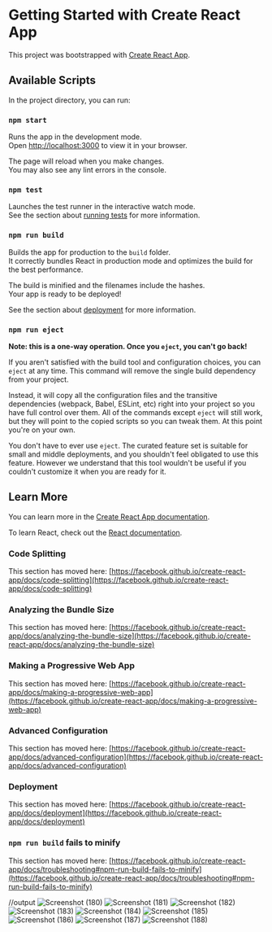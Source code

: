 # Getting Started with Create React App

This project was bootstrapped with [Create React App](https://github.com/facebook/create-react-app).

## Available Scripts

In the project directory, you can run:

### `npm start`

Runs the app in the development mode.\
Open [http://localhost:3000](http://localhost:3000) to view it in your browser.

The page will reload when you make changes.\
You may also see any lint errors in the console.

### `npm test`

Launches the test runner in the interactive watch mode.\
See the section about [running tests](https://facebook.github.io/create-react-app/docs/running-tests) for more information.

### `npm run build`

Builds the app for production to the `build` folder.\
It correctly bundles React in production mode and optimizes the build for the best performance.

The build is minified and the filenames include the hashes.\
Your app is ready to be deployed!

See the section about [deployment](https://facebook.github.io/create-react-app/docs/deployment) for more information.

### `npm run eject`

**Note: this is a one-way operation. Once you `eject`, you can't go back!**

If you aren't satisfied with the build tool and configuration choices, you can `eject` at any time. This command will remove the single build dependency from your project.

Instead, it will copy all the configuration files and the transitive dependencies (webpack, Babel, ESLint, etc) right into your project so you have full control over them. All of the commands except `eject` will still work, but they will point to the copied scripts so you can tweak them. At this point you're on your own.

You don't have to ever use `eject`. The curated feature set is suitable for small and middle deployments, and you shouldn't feel obligated to use this feature. However we understand that this tool wouldn't be useful if you couldn't customize it when you are ready for it.

## Learn More

You can learn more in the [Create React App documentation](https://facebook.github.io/create-react-app/docs/getting-started).

To learn React, check out the [React documentation](https://reactjs.org/).

### Code Splitting

This section has moved here: [https://facebook.github.io/create-react-app/docs/code-splitting](https://facebook.github.io/create-react-app/docs/code-splitting)

### Analyzing the Bundle Size

This section has moved here: [https://facebook.github.io/create-react-app/docs/analyzing-the-bundle-size](https://facebook.github.io/create-react-app/docs/analyzing-the-bundle-size)

### Making a Progressive Web App

This section has moved here: [https://facebook.github.io/create-react-app/docs/making-a-progressive-web-app](https://facebook.github.io/create-react-app/docs/making-a-progressive-web-app)

### Advanced Configuration

This section has moved here: [https://facebook.github.io/create-react-app/docs/advanced-configuration](https://facebook.github.io/create-react-app/docs/advanced-configuration)

### Deployment

This section has moved here: [https://facebook.github.io/create-react-app/docs/deployment](https://facebook.github.io/create-react-app/docs/deployment)

### `npm run build` fails to minify

This section has moved here: [https://facebook.github.io/create-react-app/docs/troubleshooting#npm-run-build-fails-to-minify](https://facebook.github.io/create-react-app/docs/troubleshooting#npm-run-build-fails-to-minify)


//output
![Screenshot (180)](https://user-images.githubusercontent.com/73181802/217903323-000d2d83-dad8-45ba-8adb-c26823ac95cf.png)
![Screenshot (181)](https://user-images.githubusercontent.com/73181802/217903410-da4962fb-936b-46eb-9942-d8093cea0472.png)
![Screenshot (182)](https://user-images.githubusercontent.com/73181802/217903455-1319b007-01bc-4284-8ed2-c262d4975280.png)
![Screenshot (183)](https://user-images.githubusercontent.com/73181802/217903607-a580da00-897e-42f8-9926-0b411fd8e2f8.png)
![Screenshot (184)](https://user-images.githubusercontent.com/73181802/217903641-7c751783-ec62-4798-912f-b78596001e94.png)
![Screenshot (185)](https://user-images.githubusercontent.com/73181802/217903692-903a2000-60f5-4059-b81f-9d99b0fc4874.png)
![Screenshot (186)](https://user-images.githubusercontent.com/73181802/217903740-2d15566c-f831-4bf0-bfe1-ff0a25fe154c.png)
![Screenshot (187)](https://user-images.githubusercontent.com/73181802/217903782-14bbb895-14ab-4734-a7a3-eae9315c277b.png)
![Screenshot (188)](https://user-images.githubusercontent.com/73181802/217903531-b07378df-6edb-46ab-819b-4439b21bc3c1.png)

